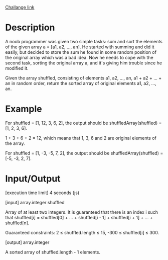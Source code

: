 [Challange link](https://codefights.com/arcade/code-arcade/sorting-outpost/s4BEFMcpLdGbjX9KX)
# Description
A noob programmer was given two simple tasks: sum and sort the elements of the given array
a = [a1, a2, ..., an]. He started with summing and did it easily, but decided to store the sum he found in some random position of the original array which was a bad idea. Now he needs to cope with the second task, sorting the original array a, and it's giving him trouble since he modified it.

Given the array shuffled, consisting of elements a1, a2, ..., an, a1 + a2 + ... + an in random order, return the sorted array of original elements a1, a2, ..., an.

# Example

For shuffled = [1, 12, 3, 6, 2], the output should be
shuffledArray(shuffled) = [1, 2, 3, 6].

1 + 3 + 6 + 2 = 12, which means that 1, 3, 6 and 2 are original elements of the array.

For shuffled = [1, -3, -5, 7, 2], the output should be
shuffledArray(shuffled) = [-5, -3, 2, 7].

# Input/Output

[execution time limit] 4 seconds (js)

[input] array.integer shuffled

Array of at least two integers. It is guaranteed that there is an index i such that shuffled[i] = shuffled[0] + ... + shuffled[i - 1] + shuffled[i + 1] + ... + shuffled[n].

Guaranteed constraints:
2 ≤ shuffled.length ≤ 15,
-300 ≤ shuffled[i] ≤ 300.

[output] array.integer

A sorted array of shuffled.length - 1 elements.